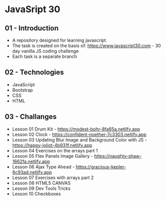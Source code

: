 # JavaSript 30 

## 01 - Introduction
* A repository designed for learning javascript.
* The task is created on the basis of: https://www.javascript30.com - 30 day vanilla JS coding challenge
* Each task is a separate branch 

## 02 - Technologies
* JavaScript
* Bootstrap
* CSS
* HTML

## 03 - Challanges
* Lesson 01 Drum Kit - https://modest-bohr-8fa65a.netlify.app
* Lesson 02 Clock - https://confident-noether-7c3303.netlify.app
* Lesson 03 Updating Blur Image and Background Color with JS - https://happy-joliot-4b931f.netlify.app
* Lesson 04 Exercises on the arrays part 1
* Lesson 05 Flex Panels Image Gallery - https://naughty-shaw-1662fa.netlify.app
* Lesson 06 Ajax Type Ahead - https://gracious-kepler-6c93ad.netlify.app
* Lesson 07 Exercises with arrays part 2
* Lesson 08 HTML5 CANVAS
* Lesson 09 Dev Tools Tricks
* Lesson 10 Checkboxes
